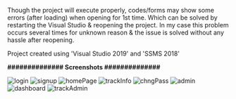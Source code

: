 Though the project will execute properly, codes/forms may show some errors (after loading) when opening for 1st time. Which can be solved by restarting the Visual Studio & reopening the project.
In my case this problem occurs several times for unknown reason & the issue is solved without any hassle after reopening.

Project created using 'Visual Studio 2019' and 'SSMS 2018'

<b>############## Screenshots ##############</b><br/>

![login](https://user-images.githubusercontent.com/65038036/220990585-4a06a92f-ab29-4ee0-acd1-96024b6fe9a6.PNG)
![signup](https://user-images.githubusercontent.com/65038036/220990568-97f5d9b7-7feb-4934-b486-c6b52f65c45f.PNG)
![homePage](https://user-images.githubusercontent.com/65038036/220990820-247ed5fd-2314-4373-bbf2-85808335c1e4.PNG)
![trackInfo](https://user-images.githubusercontent.com/65038036/220990855-0ed3b84e-b8b2-40ea-b9cc-359ed176f649.PNG)
![chngPass](https://user-images.githubusercontent.com/65038036/220990865-9c9e7731-364a-4cd4-91a5-90e3f2c8bb99.PNG)
![admin](https://user-images.githubusercontent.com/65038036/220990909-6c27821b-bd7f-4b29-a77c-dcb4fccbfe94.PNG)
![dashboard](https://user-images.githubusercontent.com/65038036/220990928-0ace774d-c976-4488-953e-746aece1ce0f.PNG)
![trackAdmin](https://user-images.githubusercontent.com/65038036/220990940-aaed1169-b9ae-4f51-98cd-d327f5c5a3ab.PNG)

